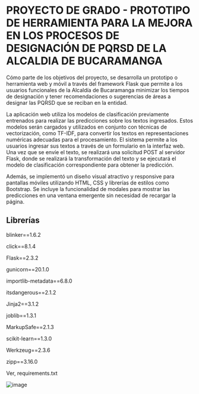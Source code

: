 # PROYECTO DE GRADO - PROTOTIPO DE HERRAMIENTA PARA LA MEJORA EN LOS PROCESOS DE DESIGNACIÓN DE PQRSD DE LA ALCALDIA DE BUCARAMANGA

Cómo parte de los objetivos del proyecto, se desarrolla un prototipo o herramienta web y móvil  a través del framework Flask que permite a los usuarios funcionales de la Alcaldía de Bucaramanga minimizar los tiempos de designación y tener recomendaciones o sugerencias de áreas a designar las PQRSD que se reciban en la entidad.

La aplicación web utiliza los modelos de clasificación previamente entrenados para realizar las predicciones sobre los textos ingresados. Estos modelos serán cargados y utilizados en conjunto con técnicas de vectorización, como TF-IDF, para convertir los textos en representaciones numéricas adecuadas para el procesamiento. El sistema permite a los usuarios ingresar sus textos a través de un formulario en la interfaz web. Una vez que se envíe el texto, se realizará una solicitud POST al servidor Flask, donde se realizará la transformación del texto y se ejecutará el modelo de clasificación correspondiente para obtener la predicción. 

Además, se implementó un diseño visual atractivo y responsive para pantallas móviles utilizando HTML, CSS y librerías de estilos como Bootstrap. Se incluye la funcionalidad de modales para mostrar las predicciones en una ventana emergente sin necesidad de recargar la página.

## Librerías

blinker==1.6.2

click==8.1.4

Flask==2.3.2

gunicorn==20.1.0

importlib-metadata==6.8.0

itsdangerous==2.1.2

Jinja2==3.1.2

joblib==1.3.1

MarkupSafe==2.1.3

scikit-learn==1.3.0

Werkzeug==2.3.6

zipp==3.16.0


Ver, requirements.txt

![image](https://github.com/edsongomezc/pqrsdbga/assets/7485878/8a1fe3ca-9689-458d-8cd8-adef447d4776)
